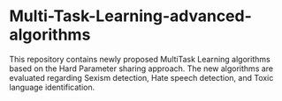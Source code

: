 # Multi-Task-Learning-advanced-algorithms
This repository contains newly proposed MultiTask Learning algorithms based on the Hard Parameter sharing approach. The new algorithms are evaluated regarding Sexism detection, Hate speech detection, and Toxic language identification.
